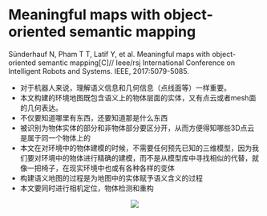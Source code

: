 # Meaningful maps with object-oriented semantic mapping

Sünderhauf N, Pham T T, Latif Y, et al. Meaningful maps with object-oriented semantic mapping[C]// Ieee/rsj International Conference on Intelligent Robots and Systems. IEEE, 2017:5079-5085.

* 对于机器人来说，理解语义信息和几何信息（点线面等）一样重要。
* 本文构建的环境地图既包含语义上的物体层面的实体，又有点云或者mesh面的几何表达。
* 不仅要知道哪里有东西，还要知道那是什么东西
* 被识别为物体实体的部分和非物体部分要区分开，从而方便得知哪些3D点云是属于同一个物体上的
* 本文在对环境中的物体建模的时候，不需要任何预先已知的三维模型，因为我们要对环境中的物体进行精确的建模，而不是从模型库中寻找相似的代替，就像一把椅子，在现实环境中也或有各种各样的变体
* 构建语义地图的过程是为地图中的实体赋予语义含义的过程
* 本文要同时进行相机定位，物体检测和重构

<div align="center">
<img src="https://i.loli.net/2018/08/12/5b6fd1ab5d885.png"  />
</div>
